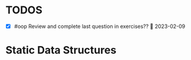 # TODOS
- [x] #oop Review and complete last question in exercises?? 📅 2023-02-09

# Static Data Structures